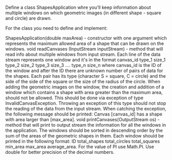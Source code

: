 Define a class ShapesApplication whre you'll keep information about multiple windows on which geometric images (in different shape - square and circle) are drawn.

For the class you need to define and implement:

ShapesApplication(double maxArea) - constructor with one argument which represents the maximum allowed area of a shape that can be drawn on the windows.
void readCanvases (InputStream inputStream) - method that will read info about multiple windows from input stream. Each line of the data stream represents one window and it's in the format canvas_id type_1 size_1 type_2 size_2 type_3 size_3 …. type_n size_n where canvas_id is the ID of the window and after the ID there are unknown number of pairs of data for the shapes. Each pair has its type (character S = square, C = circle) and the side of the side of the square or the size of the radius of the circle.
When adding the geometric images on the window, the creation and addition of a window which contains a shape with area greater than the maximum area, should not be allowed. This should be done via exception of type InvalidCanvasException. Throwing an exception of this type should not stop the reading of the data from the input stream. When catching the exception, the following message should be printed: Canvas [canvas_id] has a shape with area larger than [max_area].
void printCanvases(OutputStream os) - method that will print to output stream the information for all the windows in the application. The windows should be sorted in descending order by the sum of the areas of the geometric shapes in them. Each window should be printed in the following format: ID total_shapes total_circles total_squares min_area max_area average_area.
For the value of PI use Math.PI. Use double for better precision of the decimal numbers.
